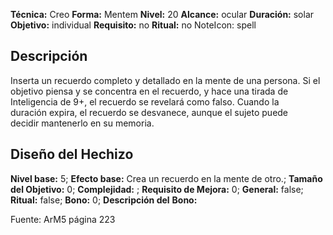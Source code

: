 
**Técnica:** Creo
**Forma:** Mentem
**Nivel:** 20
**Alcance:** ocular 
**Duración:** solar  
**Objetivo:** individual
**Requisito:** no
**Ritual:** no
NoteIcon: spell




## Descripción 
<p>Inserta un recuerdo completo y detallado en la mente de una persona. Si el objetivo piensa y se concentra en el recuerdo, y hace una tirada de Inteligencia de 9+, el recuerdo se revelará como falso. Cuando la duración expira, el recuerdo se desvanece, aunque el sujeto puede decidir mantenerlo en su memoria.</p>

## Diseño del Hechizo 

**Nivel base:** 5; **Efecto base:** Crea un recuerdo en la mente de otro.;  **Tamaño del **Objetivo:**** 0; **Complejidad:** ; **Requisito de Mejora:** 0; **General:** false; **Ritual:** false; **Bono:** 0; **Descripción del** **Bono:** 

Fuente: ArM5 página 223